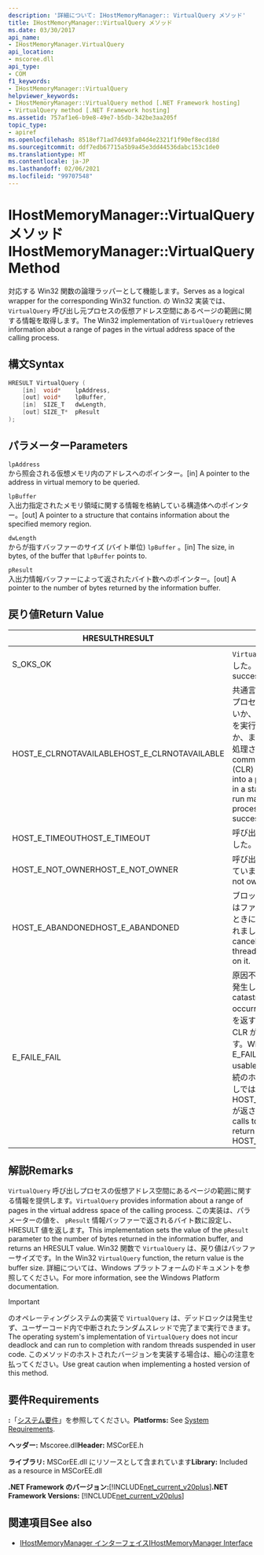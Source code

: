 ```yaml
---
description: '詳細について: IHostMemoryManager:: VirtualQuery メソッド'
title: IHostMemoryManager::VirtualQuery メソッド
ms.date: 03/30/2017
api_name:
- IHostMemoryManager.VirtualQuery
api_location:
- mscoree.dll
api_type:
- COM
f1_keywords:
- IHostMemoryManager::VirtualQuery
helpviewer_keywords:
- IHostMemoryManager::VirtualQuery method [.NET Framework hosting]
- VirtualQuery method [.NET Framework hosting]
ms.assetid: 757af1e6-b9e8-49e7-b5db-342be3aa205f
topic_type:
- apiref
ms.openlocfilehash: 8518ef71ad7d493fa04d4e2321f1f90ef8ecd18d
ms.sourcegitcommit: ddf7edb67715a5b9a45e3dd44536dabc153c1de0
ms.translationtype: MT
ms.contentlocale: ja-JP
ms.lasthandoff: 02/06/2021
ms.locfileid: "99707548"
---
```

# <a name="ihostmemorymanagervirtualquery-method"></a><span data-ttu-id="3b570-103">IHostMemoryManager::VirtualQuery メソッド</span><span class="sxs-lookup"><span data-stu-id="3b570-103">IHostMemoryManager::VirtualQuery Method</span></span>

<span data-ttu-id="3b570-104">対応する Win32 関数の論理ラッパーとして機能します。</span><span class="sxs-lookup"><span data-stu-id="3b570-104">Serves as a logical wrapper for the corresponding Win32 function.</span></span> <span data-ttu-id="3b570-105">の Win32 実装では、 `VirtualQuery` 呼び出し元プロセスの仮想アドレス空間にあるページの範囲に関する情報を取得します。</span><span class="sxs-lookup"><span data-stu-id="3b570-105">The Win32 implementation of `VirtualQuery` retrieves information about a range of pages in the virtual address space of the calling process.</span></span>  
  
## <a name="syntax"></a><span data-ttu-id="3b570-106">構文</span><span class="sxs-lookup"><span data-stu-id="3b570-106">Syntax</span></span>  
  
```cpp  
HRESULT VirtualQuery (  
    [in]  void*    lpAddress,  
    [out] void*    lpBuffer,  
    [in]  SIZE_T   dwLength,  
    [out] SIZE_T*  pResult  
);  
```  
  
## <a name="parameters"></a><span data-ttu-id="3b570-107">パラメーター</span><span class="sxs-lookup"><span data-stu-id="3b570-107">Parameters</span></span>  

 `lpAddress`  
 <span data-ttu-id="3b570-108">から照会される仮想メモリ内のアドレスへのポインター。</span><span class="sxs-lookup"><span data-stu-id="3b570-108">[in] A pointer to the address in virtual memory to be queried.</span></span>  
  
 `lpBuffer`  
 <span data-ttu-id="3b570-109">入出力指定されたメモリ領域に関する情報を格納している構造体へのポインター。</span><span class="sxs-lookup"><span data-stu-id="3b570-109">[out] A pointer to a structure that contains information about the specified memory region.</span></span>  
  
 `dwLength`  
 <span data-ttu-id="3b570-110">からが指すバッファーのサイズ (バイト単位) `lpBuffer` 。</span><span class="sxs-lookup"><span data-stu-id="3b570-110">[in] The size, in bytes, of the buffer that `lpBuffer` points to.</span></span>  
  
 `pResult`  
 <span data-ttu-id="3b570-111">入出力情報バッファーによって返されたバイト数へのポインター。</span><span class="sxs-lookup"><span data-stu-id="3b570-111">[out] A pointer to the number of bytes returned by the information buffer.</span></span>  
  
## <a name="return-value"></a><span data-ttu-id="3b570-112">戻り値</span><span class="sxs-lookup"><span data-stu-id="3b570-112">Return Value</span></span>  
  
|<span data-ttu-id="3b570-113">HRESULT</span><span class="sxs-lookup"><span data-stu-id="3b570-113">HRESULT</span></span>|<span data-ttu-id="3b570-114">説明</span><span class="sxs-lookup"><span data-stu-id="3b570-114">Description</span></span>|  
|-------------|-----------------|  
|<span data-ttu-id="3b570-115">S_OK</span><span class="sxs-lookup"><span data-stu-id="3b570-115">S_OK</span></span>|<span data-ttu-id="3b570-116">`VirtualQuery` 正常に返されました。</span><span class="sxs-lookup"><span data-stu-id="3b570-116">`VirtualQuery` returned successfully.</span></span>|  
|<span data-ttu-id="3b570-117">HOST_E_CLRNOTAVAILABLE</span><span class="sxs-lookup"><span data-stu-id="3b570-117">HOST_E_CLRNOTAVAILABLE</span></span>|<span data-ttu-id="3b570-118">共通言語ランタイム (CLR) がプロセスに読み込まれていないか、CLR がマネージコードを実行できない状態であるか、または呼び出しが正常に処理されていません。</span><span class="sxs-lookup"><span data-stu-id="3b570-118">The common language runtime (CLR) has not been loaded into a process, or the CLR is in a state in which it cannot run managed code or process the call successfully.</span></span>|  
|<span data-ttu-id="3b570-119">HOST_E_TIMEOUT</span><span class="sxs-lookup"><span data-stu-id="3b570-119">HOST_E_TIMEOUT</span></span>|<span data-ttu-id="3b570-120">呼び出しがタイムアウトしました。</span><span class="sxs-lookup"><span data-stu-id="3b570-120">The call timed out.</span></span>|  
|<span data-ttu-id="3b570-121">HOST_E_NOT_OWNER</span><span class="sxs-lookup"><span data-stu-id="3b570-121">HOST_E_NOT_OWNER</span></span>|<span data-ttu-id="3b570-122">呼び出し元がロックを所有していません。</span><span class="sxs-lookup"><span data-stu-id="3b570-122">The caller does not own the lock.</span></span>|  
|<span data-ttu-id="3b570-123">HOST_E_ABANDONED</span><span class="sxs-lookup"><span data-stu-id="3b570-123">HOST_E_ABANDONED</span></span>|<span data-ttu-id="3b570-124">ブロックされたスレッドまたはファイバーが待機しているときに、イベントが取り消されました。</span><span class="sxs-lookup"><span data-stu-id="3b570-124">An event was canceled while a blocked thread or fiber was waiting on it.</span></span>|  
|<span data-ttu-id="3b570-125">E_FAIL</span><span class="sxs-lookup"><span data-stu-id="3b570-125">E_FAIL</span></span>|<span data-ttu-id="3b570-126">原因不明の致命的なエラーが発生しました。</span><span class="sxs-lookup"><span data-stu-id="3b570-126">An unknown catastrophic failure occurred.</span></span> <span data-ttu-id="3b570-127">メソッドが E_FAIL を返すと、そのプロセス内で CLR が使用できなくなります。</span><span class="sxs-lookup"><span data-stu-id="3b570-127">When a method returns E_FAIL, the CLR is no longer usable within the process.</span></span> <span data-ttu-id="3b570-128">後続のホストメソッドの呼び出しでは HOST_E_CLRNOTAVAILABLE が返されます。</span><span class="sxs-lookup"><span data-stu-id="3b570-128">Subsequent calls to hosting methods return HOST_E_CLRNOTAVAILABLE.</span></span>|  
  
## <a name="remarks"></a><span data-ttu-id="3b570-129">解説</span><span class="sxs-lookup"><span data-stu-id="3b570-129">Remarks</span></span>  

 <span data-ttu-id="3b570-130">`VirtualQuery` 呼び出しプロセスの仮想アドレス空間にあるページの範囲に関する情報を提供します。</span><span class="sxs-lookup"><span data-stu-id="3b570-130">`VirtualQuery` provides information about a range of pages in the virtual address space of the calling process.</span></span> <span data-ttu-id="3b570-131">この実装は、パラメーターの値を、 `pResult` 情報バッファーで返されるバイト数に設定し、HRESULT 値を返します。</span><span class="sxs-lookup"><span data-stu-id="3b570-131">This implementation sets the value of the `pResult` parameter to the number of bytes returned in the information buffer, and returns an HRESULT value.</span></span> <span data-ttu-id="3b570-132">Win32 関数で `VirtualQuery` は、戻り値はバッファーサイズです。</span><span class="sxs-lookup"><span data-stu-id="3b570-132">In the Win32 `VirtualQuery` function, the return value is the buffer size.</span></span> <span data-ttu-id="3b570-133">詳細については、Windows プラットフォームのドキュメントを参照してください。</span><span class="sxs-lookup"><span data-stu-id="3b570-133">For more information, see the Windows Platform documentation.</span></span>  
  
> [!IMPORTANT]
> <span data-ttu-id="3b570-134">のオペレーティングシステムの実装で `VirtualQuery` は、デッドロックは発生せず、ユーザーコード内で中断されたランダムスレッドで完了まで実行できます。</span><span class="sxs-lookup"><span data-stu-id="3b570-134">The operating system's implementation of `VirtualQuery` does not incur deadlock and can run to completion with random threads suspended in user code.</span></span> <span data-ttu-id="3b570-135">このメソッドのホストされたバージョンを実装する場合は、細心の注意を払ってください。</span><span class="sxs-lookup"><span data-stu-id="3b570-135">Use great caution when implementing a hosted version of this method.</span></span>  
  
## <a name="requirements"></a><span data-ttu-id="3b570-136">要件</span><span class="sxs-lookup"><span data-stu-id="3b570-136">Requirements</span></span>  

 <span data-ttu-id="3b570-137">**:**「[システム要件](../../get-started/system-requirements.md)」を参照してください。</span><span class="sxs-lookup"><span data-stu-id="3b570-137">**Platforms:** See [System Requirements](../../get-started/system-requirements.md).</span></span>  
  
 <span data-ttu-id="3b570-138">**ヘッダー:** Mscoree.dll</span><span class="sxs-lookup"><span data-stu-id="3b570-138">**Header:** MSCorEE.h</span></span>  
  
 <span data-ttu-id="3b570-139">**ライブラリ:** MSCorEE.dll にリソースとして含まれています</span><span class="sxs-lookup"><span data-stu-id="3b570-139">**Library:** Included as a resource in MSCorEE.dll</span></span>  
  
 <span data-ttu-id="3b570-140">**.NET Framework のバージョン:**[!INCLUDE[net_current_v20plus](../../../../includes/net-current-v20plus-md.md)]</span><span class="sxs-lookup"><span data-stu-id="3b570-140">**.NET Framework Versions:** [!INCLUDE[net_current_v20plus](../../../../includes/net-current-v20plus-md.md)]</span></span>  
  
## <a name="see-also"></a><span data-ttu-id="3b570-141">関連項目</span><span class="sxs-lookup"><span data-stu-id="3b570-141">See also</span></span>

- [<span data-ttu-id="3b570-142">IHostMemoryManager インターフェイス</span><span class="sxs-lookup"><span data-stu-id="3b570-142">IHostMemoryManager Interface</span></span>](ihostmemorymanager-interface.md)

